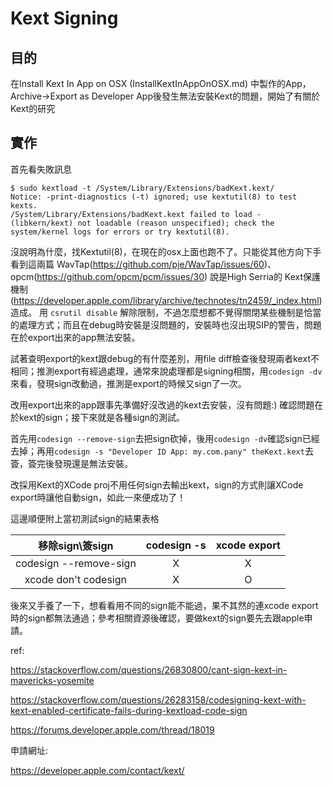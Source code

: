 # Kext Signing

## 目的
在Install Kext In App on OSX (InstallKextInAppOnOSX.md) 中製作的App，Archive->Export as Developer App後發生無法安裝Kext的問題，開始了有關於Kext的研究

## 實作
首先看失敗訊息
```
$ sudo kextload -t /System/Library/Extensions/badKext.kext/
Notice: -print-diagnostics (-t) ignored; use kextutil(8) to test kexts.
/System/Library/Extensions/badKext.kext failed to load - (libkern/kext) not loadable (reason unspecified); check the system/kernel logs for errors or try kextutil(8).
```
沒說明為什麼，找Kextutil(8)，在現在的osx上面也跑不了。只能從其他方向下手
看到這兩篇 WavTap(https://github.com/pje/WavTap/issues/60)、 opcm(https://github.com/opcm/pcm/issues/30) 說是High Serria的 Kext保護機制(https://developer.apple.com/library/archive/technotes/tn2459/_index.html) 造成。
用 `csrutil disable` 解除限制，不過怎麼想都不覺得關閉某些機制是恰當的處理方式；而且在debug時安裝是沒問題的，安裝時也沒出現SIP的警告，問題在於export出來的app無法安裝。

試著查明export的kext跟debug的有什麼差別，用file diff檢查後發現兩者kext不相同；推測export有經過處理，通常來說處理都是signing相關，用`codesign -dv`來看，發現sign改動過，推測是export的時候又sign了一次。

改用export出來的app跟事先準備好沒改過的kext去安裝，沒有問題:)
確認問題在於kext的sign；接下來就是各種sign的測試。

首先用`codesign --remove-sign`去把sign砍掉，後用`codesign -dv`確認sign已經去掉；再用`codesign -s "Developer ID App: my.com.pany" theKext.kext`去簽，簽完後發現還是無法安裝。

改採用Kext的XCode proj不用任何sign去輸出kext，sign的方式則讓XCode export時讓他自動sign，如此一來便成功了！

這邊順便附上當初測試sign的結果表格

|     移除sign\簽sign    | codesign -s | xcode export |
|:----------------------:|:-----------:|:------------:|
| codesign --remove-sign |      X      |       X      |
|  xcode don't codesign  |      X      |       O      |



後來又手養了一下，想看看用不同的sign能不能過，果不其然的連xcode export時的sign都無法通過；參考相關資源後確認，要做kext的sign要先去跟apple申請。

ref: 

https://stackoverflow.com/questions/26830800/cant-sign-kext-in-mavericks-yosemite

https://stackoverflow.com/questions/26283158/codesigning-kext-with-kext-enabled-certificate-fails-during-kextload-code-sign

https://forums.developer.apple.com/thread/18019


申請網址:

https://developer.apple.com/contact/kext/

